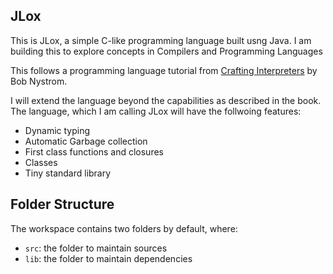 ## JLox

This is JLox, a simple C-like programming language built usng Java. I am building this to explore concepts in Compilers and Programming Languages

This follows a programming language tutorial from [Crafting Interpreters](https://craftinginterpreters.com/) by Bob Nystrom.

I will extend the language beyond the capabilities as described in the book. The language, which I am calling JLox will have the follwoing features:

- Dynamic typing
- Automatic Garbage collection
- First class functions and closures
- Classes
- Tiny standard library


## Folder Structure

The workspace contains two folders by default, where:

- `src`: the folder to maintain sources
- `lib`: the folder to maintain dependencies